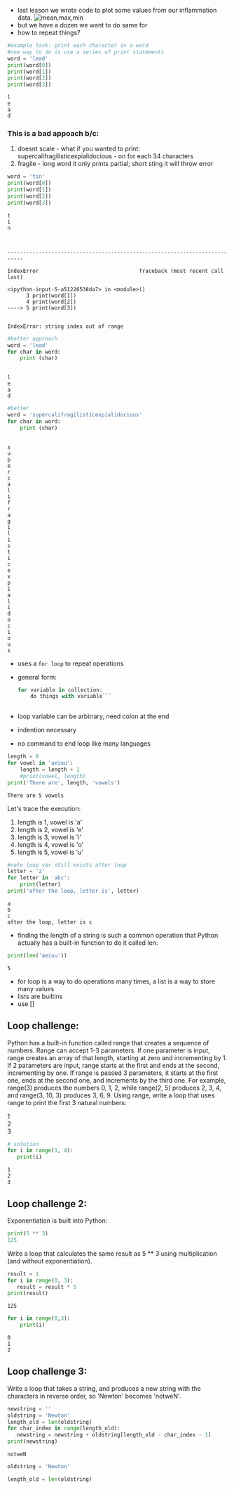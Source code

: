 
* last lesson we wrote code to plot some values from our inflammation data.
![mean,max,min](fig/03-loop_2_0.png)
* but we have a dozen we want to do same for
* how to repeat things?


```python
#example task: print each character in a word
#one way to do is use a series of print statements
word = 'lead'
print(word[0])
print(word[1])
print(word[2])
print(word[3])
```

    l
    e
    a
    d


### This is a bad appoach b/c: 
1. doesnt scale - what if you wanted to print: supercalifragilisticexpialidocious - on for each 34 characters
2. fragile - long word it only prints partial; short sting it will throw error


```python
word = 'tin'
print(word[0])
print(word[1])
print(word[2])
print(word[3])
```

    t
    i
    n



    ---------------------------------------------------------------------------

    IndexError                                Traceback (most recent call last)

    <ipython-input-5-a51226538da7> in <module>()
          3 print(word[1])
          4 print(word[2])
    ----> 5 print(word[3])
    

    IndexError: string index out of range



```python
#better approach
word = 'lead'
for char in word:
    print (char)
    
```

    l
    e
    a
    d



```python
#better
word = 'supercalifragilisticexpialidocious'
for char in word:
    print (char)
    
```

    s
    u
    p
    e
    r
    c
    a
    l
    i
    f
    r
    a
    g
    i
    l
    i
    s
    t
    i
    c
    e
    x
    p
    i
    a
    l
    i
    d
    o
    c
    i
    o
    u
    s


* uses a `for loop` to repeat operations  
* general form: 

    ```python
    for variable in collection:
        do things with variable```
        
* loop variable can be arbitrary, need colon at the end
* indention necessary
* no command to end loop like many languages



```python
length = 0
for vowel in 'aeiou':
    length = length + 1
    #print(vowel, length)
print('There are', length, 'vowels')
```

    There are 5 vowels


Let's trace the execution:
1. length is 1, vowel is 'a'
2. length is 2, vowel is 'e'
3. length is 3, vowel is 'i'
4. length is 4, vowel is 'o'
5. length is 5, vowel is 'u'




```python
#note loop var still exists after loop
letter = 'z'
for letter in 'abc':
    print(letter)
print('after the loop, letter is', letter)
```

    a
    b
    c
    after the loop, letter is c


* finding the length of a string is such a common operation that Python actually has a built-in function to do it called len:



```python
print(len('aeiou'))

```

    5


* for loop is a way to do operations many times, a list is a way to store many values
* lists are builtins
* use []

## Loop challenge: 

Python has a built-in function called range that creates a sequence of numbers. Range can accept 1-3 parameters. If one parameter is input, range creates an array of that length, starting at zero and incrementing by 1. If 2 parameters are input, range starts at the first and ends at the second, incrementing by one. If range is passed 3 parameters, it starts at the first one, ends at the second one, and increments by the third one. For example, range(3) produces the numbers 0, 1, 2, while range(2, 5) produces 2, 3, 4, and range(3, 10, 3) produces 3, 6, 9. Using range, write a loop that uses range to print the first 3 natural numbers:

1  
2  
3  


```python
# solution
for i in range(1, 4):
   print(i)
```

    1
    2
    3


## Loop challenge 2:

Exponentiation is built into Python:

```python
print(5 ** 3)
125
```

Write a loop that calculates the same result as 5 ** 3 using multiplication (and without exponentiation).


```python
result = 1
for i in range(0, 3):
   result = result * 5
print(result)
```

    125



```python
for i in range(0,3):
    print(i)
```

    0
    1
    2


## Loop challenge 3:

Write a loop that takes a string, and produces a new string with the characters in reverse order, so 'Newton' becomes 'notweN'.


```python
newstring = ''
oldstring = 'Newton'
length_old = len(oldstring)
for char_index in range(length_old):
   newstring = newstring + oldstring[length_old - char_index - 1]
print(newstring)

```

    notweN



```python
oldstring = 'Newton'
```


```python
length_old = len(oldstring)
```


```python

```
